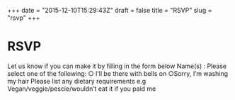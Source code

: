 +++
date = "2015-12-10T15:29:43Z"
draft = false
title = "RSVP"
slug = "rsvp"
+++

RSVP
===============
Let us know if  you can make it by filling in the form below                            Name(s) :  Please select one of  the following:  ○ I‘ll be there with bells on ○Sorry, I’m washing my hair     Please list any dietary requirements e.g Vegan/veggie/pescie/wouldn’t eat it if you paid me
